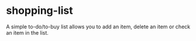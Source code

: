# shopping-list
A simple to-do/to-buy list allows you to add an item, delete an item or check an item in the list.
